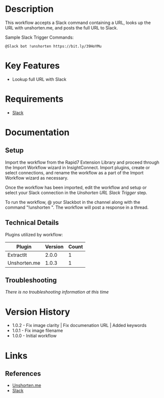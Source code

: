 # Description

This workflow accepts a Slack command containing a URL, looks up the URL with unshorten.me, and posts the full URL to Slack.

Sample Slack Trigger Commands:

`@Slack bot !unshorten https://bit.ly/39HoYMu`

# Key Features

* Lookup full URL with Slack

# Requirements

* [Slack](https://insightconnect.help.rapid7.com/docs/configure-slack-for-chatops)

# Documentation

## Setup

Import the workflow from the Rapid7 Extension Library and proceed through the Import Workflow wizard in InsightConnect. Import plugins, create or select connections, and rename the workflow as a part of the Import Workflow wizard as necessary.

Once the workflow has been imported, edit the workflow and setup or select your Slack connection in the _Unshorten URL Slack Trigger_ step.

To run the workflow, @ your Slackbot in the channel along with the command "!unshorten <URL>". The workflow will post a response in a thread.

## Technical Details

Plugins utilized by workflow:

|Plugin|Version|Count|
|----|----|--------|
|ExtractIt|2.0.0|1|
|Unshorten.me|1.0.3|1|

## Troubleshooting

_There is no troubleshooting information at this time_

# Version History

* 1.0.2 - Fix image clarity | Fix documenation URL | Added keywords
* 1.0.1 - Fix image filename
* 1.0.0 - Initial workflow

# Links

## References

* [Unshorten.me](https://unshorten.me)
* [Slack](https://slack.com)